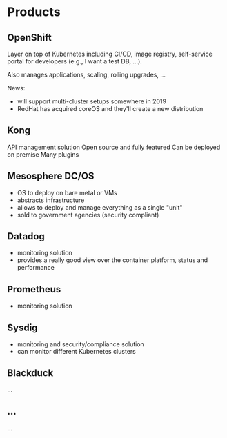 # Products

## OpenShift
Layer on top of Kubernetes including CI/CD, image registry, self-service portal for developers (e.g., I want a test DB, ...).

Also manages applications, scaling, rolling upgrades, ...

News:
* will support multi-cluster setups somewhere in 2019
* RedHat has acquired coreOS and they'll create a new distribution

## Kong
API management solution
Open source and fully featured
Can be deployed on premise
Many plugins

## Mesosphere DC/OS
* OS to deploy on bare metal or VMs
* abstracts infrastructure
* allows to deploy and manage everything as a single "unit"
* sold to government agencies (security compliant)

## Datadog
* monitoring solution
* provides a really good view over the container platform, status and performance

## Prometheus
* monitoring solution

## Sysdig
* monitoring and security/compliance solution
* can monitor different Kubernetes clusters

## Blackduck
...

## ...
...